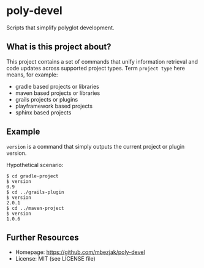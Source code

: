 # poly-devel

Scripts that simplify polyglot development.

## What is this project about?

This project contains a set of commands that unify information retrieval and
code updates across supported project types. Term `project type` here means,
for example:

* gradle based projects or libraries
* maven based projects or libraries
* grails projects or plugins
* playframework based projects
* sphinx based projects

## Example

`version` is a command that simply outputs the current project or plugin
version.

Hypothetical scenario:

    $ cd gradle-project
    $ version
    0.9
    $ cd ../grails-plugin
    $ version
    2.0.1
    $ cd ../maven-project
    $ version
    1.0.6

## Further Resources

 * Homepage:   https://github.com/mbezjak/poly-devel
 * License:    MIT (see LICENSE file)
